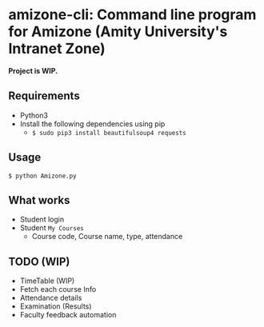 # amizone-cli: Command line program for Amizone (Amity University's Intranet Zone)

**Project is WIP.**

## Requirements
* Python3
* Install the following dependencies using pip
    * ```$ sudo pip3 install beautifulsoup4 requests```

## Usage
```$ python Amizone.py```

## What works
* Student login
* Student `My Courses`
    * Course code, Course name, type, attendance

## TODO (WIP)
* TimeTable (WIP)
* Fetch each course Info
* Attendance details
* Examination (Results)
* Faculty feedback automation
